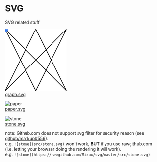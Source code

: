# SVG
SVG related stuff

![graph](src/graph.svg)  
[graph.svg](src/graph.svg)

![paper](https://rawgithub.com/Mizux/svg/master/src/paper.svg)  
[paper.svg](src/paper.svg)

![stone](https://rawgithub.com/Mizux/svg/master/src/stone.svg)  
[stone.svg](src/stone.svg)

note: Github.com does not support svg filter for security reason (see [github/markup#556](https://github.com/github/markup/issues/556)).  
e.g. `![stone](src/stone.svg)` won't work,
**BUT** if you use rawgithub.com (i.e. letting your browser doing the rendering it will work).  
e.g. `![stone](https://rawgithub.com/Mizux/svg/master/src/stone.svg)`
